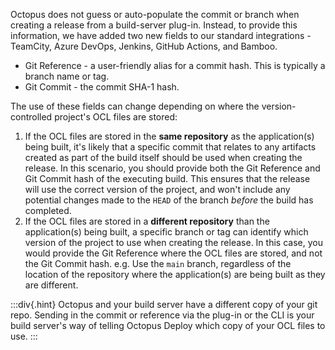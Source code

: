 
Octopus does not guess or auto-populate the commit or branch when creating a release from a build-server plug-in. Instead, to provide this information, we have added two new fields to our standard integrations - TeamCity, Azure DevOps, Jenkins, GitHub Actions, and Bamboo.

* Git Reference - a user-friendly alias for a commit hash. This is typically a branch name or tag.
* Git Commit - the commit SHA-1 hash.

The use of these fields can change depending on where the version-controlled project's OCL files are stored:

1. If the OCL files are stored in the **same repository** as the application(s) being built, it's likely that a specific commit that relates to any artifacts created as part of the build itself should be used when creating the release. In this scenario, you should provide both the Git Reference and Git Commit hash of the executing build. This ensures that the release will use the correct version of the project, and won't include any potential changes made to the `HEAD` of the branch *before* the build has completed.
2. If the OCL files are stored in a **different repository** than the application(s) being built, a specific branch or tag can identify which version of the project to use when creating the release. In this case, you would provide the Git Reference where the OCL files are stored, and not the Git Commit hash. e.g. Use the `main` branch, regardless of the location of the repository where the application(s) are being built as they are different.

:::div{.hint}
Octopus and your build server have a different copy of your git repo. Sending in the commit or reference via the plug-in or the CLI is your build server's way of telling Octopus Deploy which copy of your OCL files to use.
:::